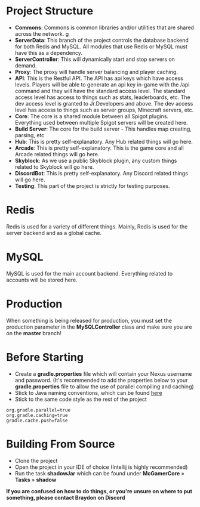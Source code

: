 # Project Structure
- **Commons**: Commons is common libraries and/or utilities that are shared across the network.
g
- **ServerData**: This branch of the project controls the database backend for both Redis and MySQL. All modules that use Redis or MySQL must have this as a dependency.
- **ServerController**: This will dynamically start and stop servers on demand.
- **Proxy**: The proxy will handle server balancing and player caching.
- **API**: This is the Restful API. The API has api keys which have access levels. Players will be able to generate an api key in-game with the /api command and they will have the standard access level. The standard access level has access to things such as stats, leaderboards, etc. The dev access level is granted to Jr.Developers and above. The dev access level has access to things such as server groups, Minecraft servers, etc.
- **Core**: The core is a shared module between all Spigot plugins. Everything used between multiple Spigot servers will be created here.
- **Build Server**: The core for the build server - This handles map creating, parsing, etc
- **Hub**: This is pretty self-explanatory. Any Hub related things will go here.
- **Arcade**: This is pretty self-explanatory. This is the game core and all Arcade related things will go here.
- **Skyblock**: As we use a public Skyblock plugin, any custom things related to Skyblock will go here.
- **DiscordBot**: This is pretty self-explanatory. Any Discord related things will go here.
- **Testing**: This part of the project is strictly for testing purposes.

# Redis
Redis is used for a variety of different things. Mainly, Redis is used for the server backend and as a global cache.

# MySQL
MySQL is used for the main account backend. Everything related to accounts will be stored here.

# Production
When something is being released for production, you must set the production parameter in the **MySQLController** class and make sure you are on the **master** branch!

# Before Starting
- Create a **gradle.properties** file which will contain your
Nexus username and password. (It's recommended to add the properties below to your **gradle.properties** file to allow the use of parallel compiling and caching)
- Stick to Java naming conventions, which can be found [here](https://www.oracle.com/java/technologies/javase/codeconventions-namingconventions.html)
- Stick to the same code style as the rest of the project
```properties
org.gradle.parallel=true
org.gradle.caching=true
gradle.cache.push=false
```

# Building From Source
- Clone the project
- Open the project in your IDE of choice (Intellij is highly recommended)
- Run the task **shadowJar** which can be found under **McGamerCore** » **Tasks** » **shadow**

**If you are confused on how to do things, or you're unsure on where to put something, please contact Braydon on Discord**